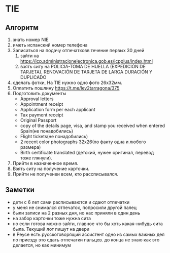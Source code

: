 # TIE

## Алгоритм

1. знать номер NIE
2. иметь испанский номер телефона
3. Записаться на подачу отпечатковв течение первых 30 дней
    1. зайти на  https://icp.administracionelectronica.gob.es/icpplus/index.html
    2. взять ситу на POLICIA-TOMA DE HUELLA (EXPEDICIÓN DE TARJETA), RENOVACIÓN DE TARJETA DE LARGA DURACIÓN Y DUPLICADO
4. сделать фотки, На TIE нужно одно фото 26х32мм.
5. Оплатить пошлину https://t.me/lev2tarragona/375
6. Подготовить документы
    * Approval letters
    * Appointment receipt
    * Application form per each applicant
    * Tax payment receipt
    * Original Passport
    * copy of the details page, visa, and stamp you received when entered Spain(не понадобились)
    * Flight tickets(не понадобились)
    * 2 recent color photographs 32x26(по факту одна и любого  размера)
    * Birth certificate translated (детский, нужен оригинал, перевод тоже глянули).
7. Прийти в назначенное время.
8. Взять ситу на получение карточки.
9. Прийти не полученеи всем, кто рассписывался.

## Заметки

* дети с 6 лет сами расписываются и сдают отпечатки
* у меня не снимался отпечаток, попросили другой палец
* были записи на 2 разных дня, но нас приняли в один день
* на забор карточки тоже нужна сита
* но если готова можно зайти, главное что бы хоть какая-нибудь сита была. Текущий лот пишут на двери
* в Реусе есть русскоговорящий ассистент
одно из самых важных дел по приезду это сдать отпечатки пальцев. до конца не знаю как это делается, но как минимум
